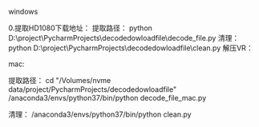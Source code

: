 windows

0.提取HD1080下载地址：
提取路径：
python D:\project\PycharmProjects\decodedowloadfile\decode_file.py
清理：
python D:\project\PycharmProjects\decodedowloadfile\clean.py
解压VR：

mac:

提取路径：
cd "/Volumes/nvme data/project/PycharmProjects/decodedowloadfile"
/anaconda3/envs/python37/bin/python decode_file_mac.py

清理：
/anaconda3/envs/python37/bin/python clean.py